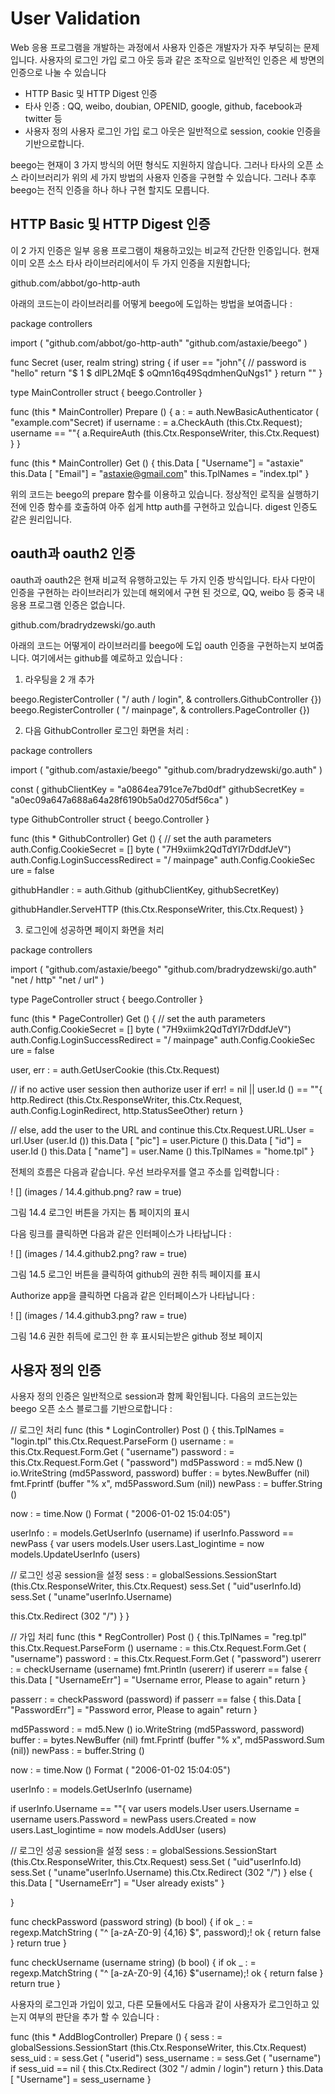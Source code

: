 # User Validation

Web 응용 프로그램을 개발하는 과정에서 사용자 인증은 개발자가 자주 부딪히는 문제입니다. 사용자의 로그인 가입 로그 아웃 등과 같은 조작으로 일반적인 인증은 세 방면의 인증으로 나눌 수 있습니다

- HTTP Basic 및 HTTP Digest 인증
- 타사 인증 : QQ, weibo, doubian, OPENID, google, github, facebook과 twitter 등
- 사용자 정의 사용자 로그인 가입 로그 아웃은 일반적으로 session, cookie 인증을 기반으로합니다.

beego는 현재이 3 가지 방식의 어떤 형식도 지원하지 않습니다. 그러나 타사의 오픈 소스 라이브러리가 위의 세 가지 방법의 사용자 인증을 구현할 수 있습니다. 그러나 추후 beego는 전직 인증을 하나 하나 구현 할지도 모릅니다.

## HTTP Basic 및 HTTP Digest 인증
이 2 가지 인증은 일부 응용 프로그램이 채용하고있는 비교적 간단한 인증입니다. 현재 이미 오픈 소스 타사 라이브러리에서이 두 가지 인증을 지원합니다;

github.com/abbot/go-http-auth

아래의 코드는이 라이브러리를 어떻게 beego에 도입하는 방법을 보여줍니다 :

package controllers

import (
"github.com/abbot/go-http-auth"
"github.com/astaxie/beego"
)

func Secret (user, realm string) string {
if user == "john"{
// password is "hello"
return "$ 1 $ dlPL2MqE $ oQmn16q49SqdmhenQuNgs1"
}
return ""
}

type MainController struct {
beego.Controller
}

func (this * MainController) Prepare () {
a : = auth.NewBasicAuthenticator ( "example.com"Secret)
if username : = a.CheckAuth (this.Ctx.Request); username == ""{
a.RequireAuth (this.Ctx.ResponseWriter, this.Ctx.Request)
}
}

func (this * MainController) Get () {
this.Data [ "Username"] = "astaxie"
this.Data [ "Email"] = "astaxie@gmail.com"
this.TplNames = "index.tpl"
}

위의 코드는 beego의 prepare 함수를 이용하고 있습니다. 정상적인 로직을 실행하기 전에 인증 함수를 호출하여 아주 쉽게 http auth를 구현하고 있습니다. digest 인증도 같은 원리입니다.

## oauth과 oauth2 인증
oauth과 oauth2은 현재 비교적 유행하고있는 두 가지 인증 방식입니다. 타사 다만이 인증을 구현하는 라이브러리가 있는데 해외에서 구현 된 것으로, QQ, weibo 등 중국 내 응용 프로그램 인증은 없습니다.

github.com/bradrydzewski/go.auth

아래의 코드는 어떻게이 라이브러리를 beego에 도입 oauth 인증을 구현하는지 보여줍니다. 여기에서는 github를 예로하고 있습니다 :

1. 라우팅을 2 개 추가

beego.RegisterController ( "/ auth / login", & controllers.GithubController {})
beego.RegisterController ( "/ mainpage", & controllers.PageController {})

2. 다음 GithubController 로그인 화면을 처리 :

package controllers

import (
"github.com/astaxie/beego"
"github.com/bradrydzewski/go.auth"
)

const (
githubClientKey = "a0864ea791ce7e7bd0df"
githubSecretKey = "a0ec09a647a688a64a28f6190b5a0d2705df56ca"
)

type GithubController struct {
beego.Controller
}

func (this * GithubController) Get () {
// set the auth parameters
auth.Config.CookieSec​​ret = [] byte ( "7H9xiimk2QdTdYI7rDddfJeV")
auth.Config.LoginSuccessRedirect = "/ mainpage"
auth.Config.CookieSec​​ure = false

githubHandler : = auth.Github (githubClientKey, githubSecretKey)

githubHandler.ServeHTTP (this.Ctx.ResponseWriter, this.Ctx.Request)
}


3. 로그인에 성공하면 페이지 화면을 처리

package controllers

import (
"github.com/astaxie/beego"
"github.com/bradrydzewski/go.auth"
"net / http"
"net / url"
)

type PageController struct {
beego.Controller
}

func (this * PageController) Get () {
// set the auth parameters
auth.Config.CookieSec​​ret = [] byte ( "7H9xiimk2QdTdYI7rDddfJeV")
auth.Config.LoginSuccessRedirect = "/ mainpage"
auth.Config.CookieSec​​ure = false

user, err : = auth.GetUserCookie (this.Ctx.Request)

// if no active user session then authorize user
if err! = nil || user.Id () == ""{
http.Redirect (this.Ctx.ResponseWriter, this.Ctx.Request, auth.Config.LoginRedirect, http.StatusSeeOther)
return
}

// else, add the user to the URL and continue
this.Ctx.Request.URL.User = url.User (user.Id ())
this.Data [ "pic"] = user.Picture ()
this.Data [ "id"] = user.Id ()
this.Data [ "name"] = user.Name ()
this.TplNames = "home.tpl"
}

전체의 흐름은 다음과 같습니다. 우선 브라우저를 열고 주소를 입력합니다 :

! [] (images / 14.4.github.png? raw = true)

그림 14.4 로그인 버튼을 가지는 톱 페이지의 표시

다음 링크를 클릭하면 다음과 같은 인터페이스가 나타납니다 :

! [] (images / 14.4.github2.png? raw = true)

그림 14.5 로그인 버튼을 클릭하여 github의 권한 취득 페이지를 표시

Authorize app을 클릭하면 다음과 같은 인터페이스가 나타납니다 :

! [] (images / 14.4.github3.png? raw = true)

그림 14.6 권한 취득에 로그인 한 후 표시되는받은 github 정보 페이지

## 사용자 정의 인증
사용자 정의 인증은 일반적으로 session과 함께 확인됩니다. 다음의 코드는있는 beego 오픈 소스 블로그를 기반으로합니다 :


// 로그인 처리
func (this * LoginController) Post () {
this.TplNames = "login.tpl"
this.Ctx.Request.ParseForm ()
username : = this.Ctx.Request.Form.Get ( "username")
password : = this.Ctx.Request.Form.Get ( "password")
md5Password : = md5.New ()
io.WriteString (md5Password, password)
buffer : = bytes.NewBuffer (nil)
fmt.Fprintf (buffer "% x", md5Password.Sum (nil))
newPass : = buffer.String ()

now : = time.Now () Format ( "2006-01-02 15:04:05")

userInfo : = models.GetUserInfo (username)
if userInfo.Password == newPass {
var users models.User
users.Last_logintime = now
models.UpdateUserInfo (users)

// 로그인 성공 session을 설정
sess : = globalSessions.SessionStart (this.Ctx.ResponseWriter, this.Ctx.Request)
sess.Set ( "uid"userInfo.Id)
sess.Set ( "uname"userInfo.Username)

this.Ctx.Redirect (302 "/")
}
}

// 가입 처리
func (this * RegController) Post () {
this.TplNames = "reg.tpl"
this.Ctx.Request.ParseForm ()
username : = this.Ctx.Request.Form.Get ( "username")
password : = this.Ctx.Request.Form.Get ( "password")
usererr : = checkUsername (username)
fmt.Println (usererr)
if usererr == false {
this.Data [ "UsernameErr"] = "Username error, Please to again"
return
}

passerr : = checkPassword (password)
if passerr == false {
this.Data [ "PasswordErr"] = "Password error, Please to again"
return
}

md5Password : = md5.New ()
io.WriteString (md5Password, password)
buffer : = bytes.NewBuffer (nil)
fmt.Fprintf (buffer "% x", md5Password.Sum (nil))
newPass : = buffer.String ()

now : = time.Now () Format ( "2006-01-02 15:04:05")

userInfo : = models.GetUserInfo (username)

if userInfo.Username == ""{
var users models.User
users.Username = username
users.Password = newPass
users.Created = now
users.Last_logintime = now
models.AddUser (users)

// 로그인 성공 session을 설정
sess : = globalSessions.SessionStart (this.Ctx.ResponseWriter, this.Ctx.Request)
sess.Set ( "uid"userInfo.Id)
sess.Set ( "uname"userInfo.Username)
this.Ctx.Redirect (302 "/")
} else {
this.Data [ "UsernameErr"] = "User already exists"
}

}

func checkPassword (password string) (b bool) {
if ok _ : = regexp.MatchString ( "^ [a-zA-Z0-9] {4,16} $", password);! ok {
return false
}
return true
}

func checkUsername (username string) (b bool) {
if ok _ : = regexp.MatchString ( "^ [a-zA-Z0-9] {4,16} $"username);! ok {
return false
}
return true
}

사용자의 로그인과 가입이 있고, 다른 모듈에서도 다음과 같이 사용자가 로그인하고 있는지 여부의 판단을 추가 할 수 있습니다 :

func (this * AddBlogController) Prepare () {
sess : = globalSessions.SessionStart (this.Ctx.ResponseWriter, this.Ctx.Request)
sess_uid : = sess.Get ( "userid")
sess_username : = sess.Get ( "username")
if sess_uid == nil {
this.Ctx.Redirect (302 "/ admin / login")
return
}
this.Data [ "Username"] = sess_username
}
